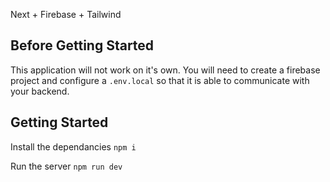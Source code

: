 Next + Firebase + Tailwind

## Before Getting Started
This application will not work on it's own. You will need to create a firebase project and configure a `.env.local` so that it is able to communicate with your backend.

## Getting Started
Install the dependancies
`npm i`

Run the server
`npm run dev`
